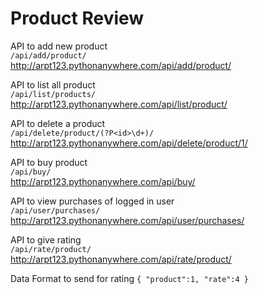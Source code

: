 # Product Review
API to add new product  
`/api/add/product/`  
<a href="http://arpt123.pythonanywhere.com/api/add/product/" target="_blank">http://arpt123.pythonanywhere.com/api/add/product/</a>  

API to list all product  
`/api/list/products/`  
<a href="http://arpt123.pythonanywhere.com/api/list/product/" target="_blank">http://arpt123.pythonanywhere.com/api/list/product/</a>  

API to delete a product      
`/api/delete/product/(?P<id>\d+)/`  
<a href="http://arpt123.pythonanywhere.com/api/delete/product/1/" target="_blank">http://arpt123.pythonanywhere.com/api/delete/product/1/</a>  

API to buy product  
`/api/buy/`  
<a href="http://arpt123.pythonanywhere.com/api/buy/" target="_blank">http://arpt123.pythonanywhere.com/api/buy/</a>  

API to view purchases of logged in user  
`/api/user/purchases/`  
<a href="http://arpt123.pythonanywhere.com/api/user/purchases/" target="_blank">http://arpt123.pythonanywhere.com/api/user/purchases/</a>  

API to give rating  
`/api/rate/product/`  
<a href="http://arpt123.pythonanywhere.com/api/rate/product/" target="_blank">http://arpt123.pythonanywhere.com/api/rate/product/</a>  

Data Format to send for rating
`{
	"product":1,
	"rate":4
}`

